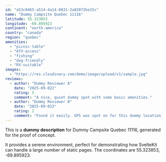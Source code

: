 ```yaml
---
id: "a53c0465-a514-4a14-8831-2a82072be15c"
name: "Dummy Campsite Quebec 11116"
latitude: 55.323853
longitude: -69.895923
continent: "north-america"
country: "canada"
region: "quebec"
amenities:
  - "picnic-table"
  - "ATV-access"
  - "fishing"
  - "dog-friendly"
  - "RV-suitable"
images:
  - "https://res.cloudinary.com/demo/image/upload/v1/sample.jpg"
reviews:
  - author: "Dummy Reviewer A"
    date: "2025-09-022"
    rating: 5
    comment: "A nice, quiet dummy spot with some basic amenities."
  - author: "Dummy Reviewer B"
    date: "2025-09-023"
    rating: 2
    comment: "Found it easily. GPS was spot on for this dummy location."
---
```


This is a **dummy description** for Dummy Campsite Quebec 11116, generated for the proof of concept.

It provides a serene environment, perfect for demonstrating how SvelteKit can handle a large number of static pages. The coordinates are 55.323853, -69.895923.
